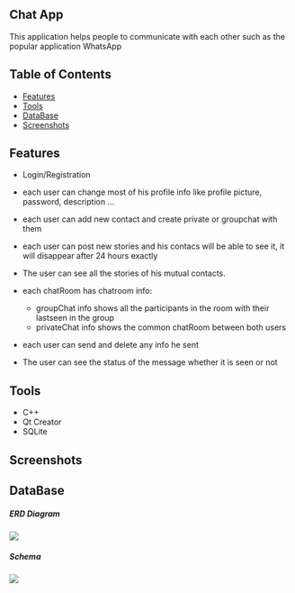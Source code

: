 ## Chat App
This application helps people to communicate with each other such as the popular application WhatsApp


## Table of Contents
- [Features](##Features)
- [Tools](#Tools)
- [DataBase](DataBase)
- [Screenshots](Screenshots)

## Features
- Login/Registration
- each user can change most of his profile info like profile picture, password, description ...
- each user can add new contact and create private or groupchat with them
- each user can post new stories and his contacs will be able to see it, it will disappear after 24 hours exactly
- The user can see all the stories of his mutual contacts.
- each chatRoom has chatroom info:
  - groupChat info shows all the participants in the room with their lastseen in the group   
  - privateChat info shows the common chatRoom between both users               
                            
- each user can send and delete any info he sent
- The user can see the status of the message whether it is seen or not

## Tools
- C++
- Qt Creator
- SQLite

## Screenshots


## DataBase
##### ERD Diagram
<img src="https://user-images.githubusercontent.com/83420413/171068520-cc285b9e-804a-4791-839f-bfcd26fac8d7.jpg">

##### Schema
<img src="https://user-images.githubusercontent.com/83420413/171070813-bfd8b5f9-cc6b-4d07-bcd1-dc5d3de37a63.jpg">
